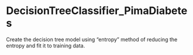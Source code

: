 # DecisionTreeClassifier_PimaDiabetes

Create the decision tree model using “entropy” method of reducing the entropy and fit it to training data.
